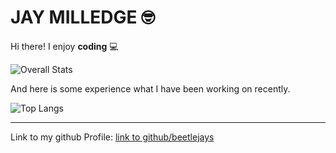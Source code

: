 # JAY MILLEDGE 🤓

Hi there! I enjoy **coding** 💻 

![Overall Stats](https://github-readme-stats.vercel.app/api?username=beetlejays&count_private=true&show_icons=true&hide=contribs)

And here is some experience what I have been working on recently.

![Top Langs](https://github-readme-stats.vercel.app/api/top-langs/?username=beetlejays&layout=compact)


---
Link to my github Profile: [link to github/beetlejays](https://github.com/beetlejays)
